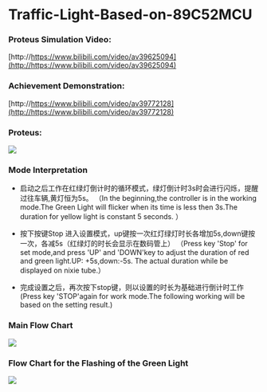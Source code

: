 # Traffic-Light-Based-on-89C52MCU

### Proteus Simulation Video:
[http://https://www.bilibili.com/video/av39625094](http://https://www.bilibili.com/video/av39625094)
### Achievement Demonstration:
[http://https://www.bilibili.com/video/av39772128](http://https://www.bilibili.com/video/av39772128)
### Proteus:
![](https://i.imgur.com/APCsanW.png)

### Mode Interpretation


- 启动之后工作在红绿灯倒计时的循环模式，绿灯倒计时3s时会进行闪烁，提醒过往车辆,黄灯恒为5s。
（In the beginning,the controller is in the working mode.The Green Light will flicker when its time is less then 3s.The duration for yellow light is constant 5 seconds. ）

-  按下按键Stop 进入设置模式，up键按一次红灯绿灯时长各增加5s,down键按一次，各减5s（红绿灯的时长会显示在数码管上）
（Press key 'Stop' for set mode,and press 'UP' and 'DOWN'key to adjust the duration of red and green light.UP: +5s,down:-5s. The actual duration while be displayed on nixie tube.）

- 完成设置之后，再次按下stop键，则以设置的时长为基础进行倒计时工作
(Press key 'STOP'again for work mode.The following working will be based on the setting result.)

### Main Flow Chart
![](https://i.imgur.com/RMt6lo1.png)

### Flow Chart for  the Flashing of the  Green Light
![](https://i.imgur.com/YPITWR1.png)

